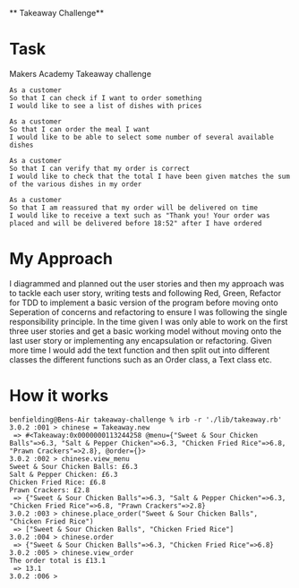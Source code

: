 ** Takeaway Challenge**

# Task

Makers Academy Takeaway challenge
```
As a customer
So that I can check if I want to order something
I would like to see a list of dishes with prices

As a customer
So that I can order the meal I want
I would like to be able to select some number of several available dishes

As a customer
So that I can verify that my order is correct
I would like to check that the total I have been given matches the sum of the various dishes in my order

As a customer
So that I am reassured that my order will be delivered on time
I would like to receive a text such as "Thank you! Your order was placed and will be delivered before 18:52" after I have ordered
```
# My Approach

I diagrammed and planned out the user stories and then my approach was to tackle each user story, writing tests and following Red, Green, Refactor for TDD to implement a basic version of the program before moving onto Seperation of concerns and refactoring to ensure I was following the single responsibility principle. In the time given I was only able to work on the first three user stories and get a basic working model without moving onto the last user story or implementing any encapsulation or refactoring. Given more time I would add the text function and then split out into different classes the different functions such as an Order class, a Text class etc.

# How it works

```
benfielding@Bens-Air takeaway-challenge % irb -r './lib/takeaway.rb'
3.0.2 :001 > chinese = Takeaway.new
 => #<Takeaway:0x0000000113244258 @menu={"Sweet & Sour Chicken Balls"=>6.3, "Salt & Pepper Chicken"=>6.3, "Chicken Fried Rice"=>6.8, "Prawn Crackers"=>2.8}, @order={}> 
3.0.2 :002 > chinese.view_menu
Sweet & Sour Chicken Balls: £6.3
Salt & Pepper Chicken: £6.3
Chicken Fried Rice: £6.8
Prawn Crackers: £2.8
 => {"Sweet & Sour Chicken Balls"=>6.3, "Salt & Pepper Chicken"=>6.3, "Chicken Fried Rice"=>6.8, "Prawn Crackers"=>2.8} 
3.0.2 :003 > chinese.place_order("Sweet & Sour Chicken Balls", "Chicken Fried Rice")
 => ["Sweet & Sour Chicken Balls", "Chicken Fried Rice"] 
3.0.2 :004 > chinese.order
 => {"Sweet & Sour Chicken Balls"=>6.3, "Chicken Fried Rice"=>6.8} 
3.0.2 :005 > chinese.view_order
The order total is £13.1
 => 13.1 
3.0.2 :006 > 
```
